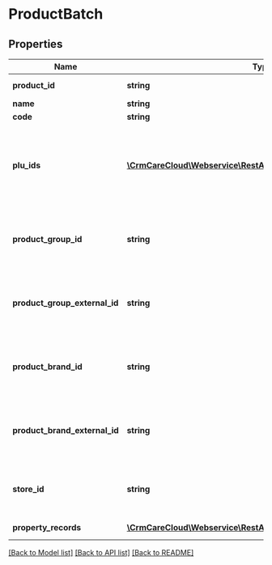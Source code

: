 # ProductBatch

## Properties
Name | Type | Description | Notes
------------ | ------------- | ------------- | -------------
**product_id** | **string** | The unique ID of the product. | [optional] 
**name** | **string** | Name of the product. | 
**code** | **string** | Code of the product. | [optional] 
**plu_ids** | [**\CrmCareCloud\Webservice\RestApi\Client\Model\PluId[]**](PluId.md) | An array of all available pluIDs from the particular product lists (default is Product ID from Global product list (consist cleaned data - unique ID of every product across all POS systems)). | 
**product_group_id** | **string** | The unique ID of the product group. If &#x60;product_group_external_id&#x60; is also set, both parameters have to represent the same product group. | [optional] 
**product_group_external_id** | **string** | The unique external ID of the product group. If &#x60;product_group_id&#x60; is also set, both parameters have to represent the same product group. | [optional] 
**product_brand_id** | **string** | The unique ID of the product brand. If &#x60;product_brand_external_id&#x60; is also set, both parameters have to represent the same product brand. | [optional] 
**product_brand_external_id** | **string** | The unique external ID of the product brand. If &#x60;product_brand_id&#x60; is also set, both parameters have to represent the same product brand. | [optional] 
**store_id** | **string** | The unique ID of the store where the product group is valid. The product group is global if this value is not set. | [optional] 
**property_records** | [**\CrmCareCloud\Webservice\RestApi\Client\Model\PropertyRecord[]**](PropertyRecord.md) | List of an additional properties. | [optional] 

[[Back to Model list]](../../README.md#documentation-for-models) [[Back to API list]](../../README.md#documentation-for-api-endpoints) [[Back to README]](../../README.md)

